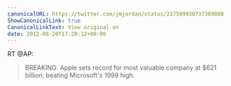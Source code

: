 ```yaml
---
canonicalURL: https://twitter.com/jmjordan/status/237599930737369088
ShowCanonicalLink: true
CanonicalLinkText: View original on
date: 2012-08-20T17:20:12+00:00
---
```

RT @AP:
> BREAKING: Apple sets record for most valuable company at $621 billion, beating Microsoft's 1999 high.